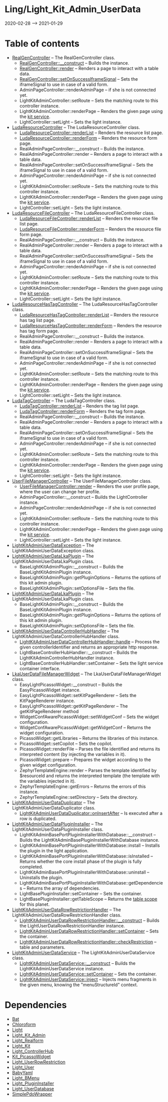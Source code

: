 Ling/Light_Kit_Admin_UserData
================
2020-02-28 --> 2021-01-29




Table of contents
===========

- [RealGenController](https://github.com/lingtalfi/Light_Kit_Admin_UserData/blob/master/doc/api/Ling/Light_Kit_Admin_UserData/Controller/Generated/Base/RealGenController.md) &ndash; The RealGenController class.
    - [RealGenController::__construct](https://github.com/lingtalfi/Light_Kit_Admin_UserData/blob/master/doc/api/Ling/Light_Kit_Admin_UserData/Controller/Generated/Base/RealGenController/__construct.md) &ndash; Builds the instance.
    - [RealGenController::render](https://github.com/lingtalfi/Light_Kit_Admin_UserData/blob/master/doc/api/Ling/Light_Kit_Admin_UserData/Controller/Generated/Base/RealGenController/render.md) &ndash; Renders a page to interact with a table data.
    - [RealGenController::setOnSuccessIframeSignal](https://github.com/lingtalfi/Light_Kit_Admin_UserData/blob/master/doc/api/Ling/Light_Kit_Admin_UserData/Controller/Generated/Base/RealGenController/setOnSuccessIframeSignal.md) &ndash; Sets the iframeSignal to use in case of a valid form.
    - AdminPageController::renderAdminPage &ndash; if she is not connected yet.
    - LightKitAdminController::setRoute &ndash; Sets the matching route to this controller instance.
    - LightKitAdminController::renderPage &ndash; Renders the given page using the [kit service](https://github.com/lingtalfi/Light_Kit).
    - LightController::setLight &ndash; Sets the light instance.
- [LudaResourceController](https://github.com/lingtalfi/Light_Kit_Admin_UserData/blob/master/doc/api/Ling/Light_Kit_Admin_UserData/Controller/Generated/LudaResourceController.md) &ndash; The LudaResourceController class.
    - [LudaResourceController::renderList](https://github.com/lingtalfi/Light_Kit_Admin_UserData/blob/master/doc/api/Ling/Light_Kit_Admin_UserData/Controller/Generated/LudaResourceController/renderList.md) &ndash; Renders the resource list page.
    - [LudaResourceController::renderForm](https://github.com/lingtalfi/Light_Kit_Admin_UserData/blob/master/doc/api/Ling/Light_Kit_Admin_UserData/Controller/Generated/LudaResourceController/renderForm.md) &ndash; Renders the resource form page.
    - RealAdminPageController::__construct &ndash; Builds the instance.
    - RealAdminPageController::render &ndash; Renders a page to interact with a table data.
    - RealAdminPageController::setOnSuccessIframeSignal &ndash; Sets the iframeSignal to use in case of a valid form.
    - AdminPageController::renderAdminPage &ndash; if she is not connected yet.
    - LightKitAdminController::setRoute &ndash; Sets the matching route to this controller instance.
    - LightKitAdminController::renderPage &ndash; Renders the given page using the [kit service](https://github.com/lingtalfi/Light_Kit).
    - LightController::setLight &ndash; Sets the light instance.
- [LudaResourceFileController](https://github.com/lingtalfi/Light_Kit_Admin_UserData/blob/master/doc/api/Ling/Light_Kit_Admin_UserData/Controller/Generated/LudaResourceFileController.md) &ndash; The LudaResourceFileController class.
    - [LudaResourceFileController::renderList](https://github.com/lingtalfi/Light_Kit_Admin_UserData/blob/master/doc/api/Ling/Light_Kit_Admin_UserData/Controller/Generated/LudaResourceFileController/renderList.md) &ndash; Renders the resource file list page.
    - [LudaResourceFileController::renderForm](https://github.com/lingtalfi/Light_Kit_Admin_UserData/blob/master/doc/api/Ling/Light_Kit_Admin_UserData/Controller/Generated/LudaResourceFileController/renderForm.md) &ndash; Renders the resource file form page.
    - RealAdminPageController::__construct &ndash; Builds the instance.
    - RealAdminPageController::render &ndash; Renders a page to interact with a table data.
    - RealAdminPageController::setOnSuccessIframeSignal &ndash; Sets the iframeSignal to use in case of a valid form.
    - AdminPageController::renderAdminPage &ndash; if she is not connected yet.
    - LightKitAdminController::setRoute &ndash; Sets the matching route to this controller instance.
    - LightKitAdminController::renderPage &ndash; Renders the given page using the [kit service](https://github.com/lingtalfi/Light_Kit).
    - LightController::setLight &ndash; Sets the light instance.
- [LudaResourceHasTagController](https://github.com/lingtalfi/Light_Kit_Admin_UserData/blob/master/doc/api/Ling/Light_Kit_Admin_UserData/Controller/Generated/LudaResourceHasTagController.md) &ndash; The LudaResourceHasTagController class.
    - [LudaResourceHasTagController::renderList](https://github.com/lingtalfi/Light_Kit_Admin_UserData/blob/master/doc/api/Ling/Light_Kit_Admin_UserData/Controller/Generated/LudaResourceHasTagController/renderList.md) &ndash; Renders the resource has tag list page.
    - [LudaResourceHasTagController::renderForm](https://github.com/lingtalfi/Light_Kit_Admin_UserData/blob/master/doc/api/Ling/Light_Kit_Admin_UserData/Controller/Generated/LudaResourceHasTagController/renderForm.md) &ndash; Renders the resource has tag form page.
    - RealAdminPageController::__construct &ndash; Builds the instance.
    - RealAdminPageController::render &ndash; Renders a page to interact with a table data.
    - RealAdminPageController::setOnSuccessIframeSignal &ndash; Sets the iframeSignal to use in case of a valid form.
    - AdminPageController::renderAdminPage &ndash; if she is not connected yet.
    - LightKitAdminController::setRoute &ndash; Sets the matching route to this controller instance.
    - LightKitAdminController::renderPage &ndash; Renders the given page using the [kit service](https://github.com/lingtalfi/Light_Kit).
    - LightController::setLight &ndash; Sets the light instance.
- [LudaTagController](https://github.com/lingtalfi/Light_Kit_Admin_UserData/blob/master/doc/api/Ling/Light_Kit_Admin_UserData/Controller/Generated/LudaTagController.md) &ndash; The LudaTagController class.
    - [LudaTagController::renderList](https://github.com/lingtalfi/Light_Kit_Admin_UserData/blob/master/doc/api/Ling/Light_Kit_Admin_UserData/Controller/Generated/LudaTagController/renderList.md) &ndash; Renders the tag list page.
    - [LudaTagController::renderForm](https://github.com/lingtalfi/Light_Kit_Admin_UserData/blob/master/doc/api/Ling/Light_Kit_Admin_UserData/Controller/Generated/LudaTagController/renderForm.md) &ndash; Renders the tag form page.
    - RealAdminPageController::__construct &ndash; Builds the instance.
    - RealAdminPageController::render &ndash; Renders a page to interact with a table data.
    - RealAdminPageController::setOnSuccessIframeSignal &ndash; Sets the iframeSignal to use in case of a valid form.
    - AdminPageController::renderAdminPage &ndash; if she is not connected yet.
    - LightKitAdminController::setRoute &ndash; Sets the matching route to this controller instance.
    - LightKitAdminController::renderPage &ndash; Renders the given page using the [kit service](https://github.com/lingtalfi/Light_Kit).
    - LightController::setLight &ndash; Sets the light instance.
- [UserFileManagerController](https://github.com/lingtalfi/Light_Kit_Admin_UserData/blob/master/doc/api/Ling/Light_Kit_Admin_UserData/Controller/User/UserFileManagerController.md) &ndash; The UserFileManagerController class.
    - [UserFileManagerController::render](https://github.com/lingtalfi/Light_Kit_Admin_UserData/blob/master/doc/api/Ling/Light_Kit_Admin_UserData/Controller/User/UserFileManagerController/render.md) &ndash; Renders the user profile page, where the user can change her profile.
    - AdminPageController::__construct &ndash; Builds the LightController instance.
    - AdminPageController::renderAdminPage &ndash; if she is not connected yet.
    - LightKitAdminController::setRoute &ndash; Sets the matching route to this controller instance.
    - LightKitAdminController::renderPage &ndash; Renders the given page using the [kit service](https://github.com/lingtalfi/Light_Kit).
    - LightController::setLight &ndash; Sets the light instance.
- [LightKitAdminUserDataException](https://github.com/lingtalfi/Light_Kit_Admin_UserData/blob/master/doc/api/Ling/Light_Kit_Admin_UserData/Exception/LightKitAdminUserDataException.md) &ndash; The LightKitAdminUserDataException class.
- [LightKitAdminUserDataLkaPlugin](https://github.com/lingtalfi/Light_Kit_Admin_UserData/blob/master/doc/api/Ling/Light_Kit_Admin_UserData/LightKitAdminPlugin/Generated/LightKitAdminUserDataLkaPlugin.md) &ndash; The LightKitAdminUserDataLkaPlugin class.
    - BaseLightKitAdminPlugin::__construct &ndash; Builds the BaseLightKitAdminPlugin instance.
    - BaseLightKitAdminPlugin::getPluginOptions &ndash; Returns the options of this kit admin plugin.
    - BaseLightKitAdminPlugin::setOptionsFile &ndash; Sets the file.
- [LightKitAdminUserDataLkaPlugin](https://github.com/lingtalfi/Light_Kit_Admin_UserData/blob/master/doc/api/Ling/Light_Kit_Admin_UserData/LightKitAdminPlugin/LightKitAdminUserDataLkaPlugin.md) &ndash; The LightKitAdminUserDataLkaPlugin class.
    - BaseLightKitAdminPlugin::__construct &ndash; Builds the BaseLightKitAdminPlugin instance.
    - BaseLightKitAdminPlugin::getPluginOptions &ndash; Returns the options of this kit admin plugin.
    - BaseLightKitAdminPlugin::setOptionsFile &ndash; Sets the file.
- [LightKitAdminUserDataControllerHubHandler](https://github.com/lingtalfi/Light_Kit_Admin_UserData/blob/master/doc/api/Ling/Light_Kit_Admin_UserData/Light_ControllerHub/Generated/LightKitAdminUserDataControllerHubHandler.md) &ndash; The LightKitAdminUserDataControllerHubHandler class.
    - [LightKitAdminUserDataControllerHubHandler::handle](https://github.com/lingtalfi/Light_Kit_Admin_UserData/blob/master/doc/api/Ling/Light_Kit_Admin_UserData/Light_ControllerHub/Generated/LightKitAdminUserDataControllerHubHandler/handle.md) &ndash; Process the given controllerIdentifier and returns an appropriate http response.
    - LightBaseControllerHubHandler::__construct &ndash; Builds the LightKitAdminControllerHubHandler instance.
    - LightBaseControllerHubHandler::setContainer &ndash; Sets the light service container interface.
- [LkaUserDataFileManagerWidget](https://github.com/lingtalfi/Light_Kit_Admin_UserData/blob/master/doc/api/Ling/Light_Kit_Admin_UserData/Light_Kit/Widget/Picasso/LkaUserDataFileManagerWidget.md) &ndash; The LkaUserDataFileManagerWidget class.
    - EasyLightPicassoWidget::__construct &ndash; Builds the EasyPicassoWidget instance.
    - EasyLightPicassoWidget::setKitPageRenderer &ndash; Sets the KitPageRenderer instance.
    - EasyLightPicassoWidget::getKitPageRenderer &ndash; The getKitPageRenderer method
    - WidgetConfAwarePicassoWidget::setWidgetConf &ndash; Sets the widget configuration.
    - WidgetConfAwarePicassoWidget::getWidgetConf &ndash; Returns the widget configuration.
    - PicassoWidget::getLibraries &ndash; Returns the libraries of this instance.
    - PicassoWidget::setCopilot &ndash; Sets the copilot.
    - PicassoWidget::renderFile &ndash; Parses the file identified and returns its interpreted content (by injecting the variables in it).
    - PicassoWidget::prepare &ndash; Prepares the widget according to the given widget configuration.
    - ZephyrTemplateEngine::render &ndash; Parses the template identified by $resourceId and returns the interpreted template (the template with the variables injected in it).
    - ZephyrTemplateEngine::getErrors &ndash; Returns the errors of this instance.
    - ZephyrTemplateEngine::setDirectory &ndash; Sets the directory.
- [LightKitAdminUserDataDuplicator](https://github.com/lingtalfi/Light_Kit_Admin_UserData/blob/master/doc/api/Ling/Light_Kit_Admin_UserData/Light_Kit_Admin/Duplicator/LightKitAdminUserDataDuplicator.md) &ndash; The LightKitAdminUserDataDuplicator class.
    - [LightKitAdminUserDataDuplicator::onInsertAfter](https://github.com/lingtalfi/Light_Kit_Admin_UserData/blob/master/doc/api/Ling/Light_Kit_Admin_UserData/Light_Kit_Admin/Duplicator/LightKitAdminUserDataDuplicator/onInsertAfter.md) &ndash; Is executed after a row is duplicated.
- [LightKitAdminUserDataPluginInstaller](https://github.com/lingtalfi/Light_Kit_Admin_UserData/blob/master/doc/api/Ling/Light_Kit_Admin_UserData/Light_PluginInstaller/LightKitAdminUserDataPluginInstaller.md) &ndash; The LightKitAdminUserDataPluginInstaller class.
    - LightKitAdminBasePortPluginInstallerWithDatabase::__construct &ndash; Builds the LightKitAdminBasePluginInstallerWithDatabase instance.
    - LightKitAdminBasePortPluginInstallerWithDatabase::install &ndash; Installs the plugin in the light application.
    - LightKitAdminBasePortPluginInstallerWithDatabase::isInstalled &ndash; Returns whether the core install phase of the plugin is fully completed.
    - LightKitAdminBasePortPluginInstallerWithDatabase::uninstall &ndash; Uninstalls the plugin.
    - LightKitAdminBasePortPluginInstallerWithDatabase::getDependencies &ndash; Returns the array of dependencies.
    - LightBasePluginInstaller::setContainer &ndash; Sets the container.
    - LightBasePluginInstaller::getTableScope &ndash; Returns the [table scope](https://github.com/lingtalfi/TheBar/blob/master/discussions/table-scope.md) for this planet.
- [LightKitAdminUserDataRowRestrictionHandler](https://github.com/lingtalfi/Light_Kit_Admin_UserData/blob/master/doc/api/Ling/Light_Kit_Admin_UserData/Light_UserRowRestriction/LightKitAdminUserDataRowRestrictionHandler.md) &ndash; The LightKitAdminUserDataRowRestrictionHandler class.
    - [LightKitAdminUserDataRowRestrictionHandler::__construct](https://github.com/lingtalfi/Light_Kit_Admin_UserData/blob/master/doc/api/Ling/Light_Kit_Admin_UserData/Light_UserRowRestriction/LightKitAdminUserDataRowRestrictionHandler/__construct.md) &ndash; Builds the LightUserDataRowRestrictionHandler instance.
    - [LightKitAdminUserDataRowRestrictionHandler::setContainer](https://github.com/lingtalfi/Light_Kit_Admin_UserData/blob/master/doc/api/Ling/Light_Kit_Admin_UserData/Light_UserRowRestriction/LightKitAdminUserDataRowRestrictionHandler/setContainer.md) &ndash; Sets the container.
    - [LightKitAdminUserDataRowRestrictionHandler::checkRestriction](https://github.com/lingtalfi/Light_Kit_Admin_UserData/blob/master/doc/api/Ling/Light_Kit_Admin_UserData/Light_UserRowRestriction/LightKitAdminUserDataRowRestrictionHandler/checkRestriction.md) &ndash; table and parameters.
- [LightKitAdminUserDataService](https://github.com/lingtalfi/Light_Kit_Admin_UserData/blob/master/doc/api/Ling/Light_Kit_Admin_UserData/Service/LightKitAdminUserDataService.md) &ndash; The LightKitAdminUserDataService class.
    - [LightKitAdminUserDataService::__construct](https://github.com/lingtalfi/Light_Kit_Admin_UserData/blob/master/doc/api/Ling/Light_Kit_Admin_UserData/Service/LightKitAdminUserDataService/__construct.md) &ndash; Builds the LightKitAdminUserDataService instance.
    - [LightKitAdminUserDataService::setContainer](https://github.com/lingtalfi/Light_Kit_Admin_UserData/blob/master/doc/api/Ling/Light_Kit_Admin_UserData/Service/LightKitAdminUserDataService/setContainer.md) &ndash; Sets the container.
    - [LightKitAdminUserDataService::inject](https://github.com/lingtalfi/Light_Kit_Admin_UserData/blob/master/doc/api/Ling/Light_Kit_Admin_UserData/Service/LightKitAdminUserDataService/inject.md) &ndash; Injects menu fragments in the given menu, knowing the "menuStructureId" context.


Dependencies
============
- [Bat](https://github.com/lingtalfi/Bat)
- [Chloroform](https://github.com/lingtalfi/Chloroform)
- [Light](https://github.com/lingtalfi/Light)
- [Light_Kit_Admin](https://github.com/lingtalfi/Light_Kit_Admin)
- [Light_Realform](https://github.com/lingtalfi/Light_Realform)
- [Light_Kit](https://github.com/lingtalfi/Light_Kit)
- [Light_ControllerHub](https://github.com/lingtalfi/Light_ControllerHub)
- [Kit_PicassoWidget](https://github.com/lingtalfi/Kit_PicassoWidget)
- [Light_UserRowRestriction](https://github.com/lingtalfi/Light_UserRowRestriction)
- [Light_User](https://github.com/lingtalfi/Light_User)
- [BabyYaml](https://github.com/lingtalfi/BabyYaml)
- [Light_BMenu](https://github.com/lingtalfi/Light_BMenu)
- [Light_PluginInstaller](https://github.com/lingtalfi/Light_PluginInstaller)
- [Light_UserDatabase](https://github.com/lingtalfi/Light_UserDatabase)
- [SimplePdoWrapper](https://github.com/lingtalfi/SimplePdoWrapper)


